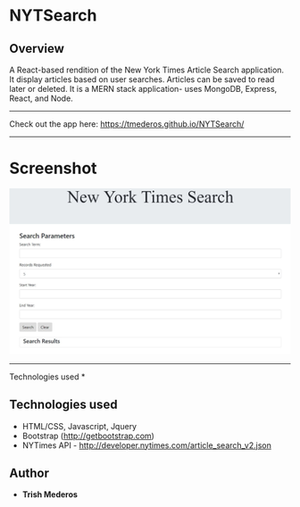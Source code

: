 # NYTSearch


## Overview
A React-based rendition of the New York Times Article Search application. It display articles based on user searches. Articles can be saved  to read later or deleted. It is a MERN stack application- uses MongoDB, Express, React, and Node.

---
Check out the app here: https://tmederos.github.io/NYTSearch/

---
# Screenshot
![Screenshot](https://github.com/tmederos/NYTSearch/blob/master/assets/screen-shot.jpg)

---
Technologies used
* 
## Technologies used
- HTML/CSS, Javascript, Jquery
- Bootstrap (http://getbootstrap.com)
- NYTimes API - http://developer.nytimes.com/article_search_v2.json

## Author

* **Trish Mederos**
